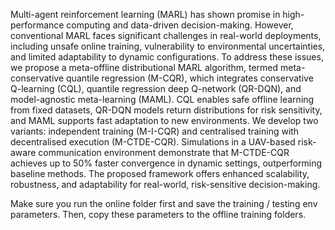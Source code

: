 Multi-agent reinforcement learning (MARL) has shown promise in high-performance computing and data-driven decision-making. However, conventional MARL faces significant challenges in real-world deployments, including unsafe online training, vulnerability to environmental uncertainties, and limited adaptability to dynamic configurations. To address these issues, we propose a meta-offline distributional MARL algorithm, termed meta-conservative quantile regression (M-CQR), which integrates conservative Q-learning (CQL), quantile regression deep Q-network (QR-DQN), and model-agnostic meta-learning (MAML). CQL enables safe offline learning from fixed datasets, QR-DQN models return distributions for risk sensitivity, and MAML supports fast adaptation to new environments. We develop two variants: independent training (M-I-CQR) and centralised training with decentralised execution (M-CTDE-CQR). Simulations in a UAV-based risk-aware communication environment demonstrate that M-CTDE-CQR achieves up to $50\%$ faster convergence in dynamic settings, outperforming baseline methods. The proposed framework offers enhanced scalability, robustness, and adaptability for real-world, risk-sensitive decision-making.


Make sure you run the online folder first and save the training / testing env parameters. Then, copy these parameters to the offline training folders.



